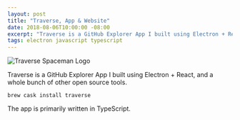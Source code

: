 ```yaml
---
layout: post
title: "Traverse, App & Website"
date: 2018-08-06T10:00:00 -08:00
excerpt: "Traverse is a GitHub Explorer App I built using Electron + React, and a whole bunch of other open source tools."
tags: electron javascript typescript
---
```


![Traverse Spaceman Logo](https://res.cloudinary.com/jmondi/image/upload/c_scale,w_150/v1534475620/jasonraimondi.com/traverse/pointing.png)

Traverse is a GitHub Explorer App I built using Electron + React, and a whole bunch of other open source tools.

```
brew cask install traverse
```

The app is primarily written in TypeScript.

<ImagePop
    src="https://res.cloudinary.com/jmondi/image/upload/c_scale,w_1200/v1534475070/jasonraimondi.com/traverse/traverse_app_no-shadow_02.png"
    alt="Main page of Traverse, searching for monthly trending JavaScript repositories"
/>
<ImagePop
    src="https://res.cloudinary.com/jmondi/image/upload/c_scale,w_1200/v1534475070/jasonraimondi.com/traverse/traverse_app_no-shadow_05.png"
    alt="Main page of Traverse, searching for monthly trending Erlang repositories"
/>
<ImagePop
    src="https://res.cloudinary.com/jmondi/image/upload/c_scale,w_1200/v1534475070/jasonraimondi.com/traverse/traverse_app_no-shadow_03.png"
    alt="Starred repository explorer page"
/>
<ImagePop
    src="https://res.cloudinary.com/jmondi/image/upload/c_scale,w_1200/v1534475070/jasonraimondi.com/traverse/traverse_app_no-shadow_04.png"
    alt="Settings page"
/>
<ImagePop
    src="https://res.cloudinary.com/jmondi/image/upload/c_scale,w_1200/v1534475070/jasonraimondi.com/traverse/traverse_app_no-shadow_07.png"
    alt="Language list view"
/>
<ImagePop
    src="https://res.cloudinary.com/jmondi/image/upload/c_scale,w_1200/v1534475070/jasonraimondi.com/traverse/traverse_app_no-shadow_06.png"
    alt="Traverse about, version 0.9.2"
/>
<ImagePop
    src="https://res.cloudinary.com/jmondi/image/upload/c_scale,w_1200/v1534475070/jasonraimondi.com/traverse/traverse_website_no-shadow_02.png"
    alt="Traverse website main page"
/>
<ImagePop
    src="https://res.cloudinary.com/jmondi/image/upload/c_scale,w_1200/v1534475070/jasonraimondi.com/traverse/traverse_website_no-shadow_03.png"
    alt="Traverse website download page"
/>
<ImagePop
    src="https://res.cloudinary.com/jmondi/image/upload/c_scale,w_1200/v1534475070/jasonraimondi.com/traverse/traverse_website_no-shadow_04.png"
    alt="Traverse website purchase traverse page"
/>
<ImagePop
    src="https://res.cloudinary.com/jmondi/image/upload/c_scale,w_1200/v1534475070/jasonraimondi.com/traverse/traverse_website_no-shadow_05.png"
    alt="Traverse website purchase traverse page with NANO instructions"
/>
<ImagePop
    src="https://res.cloudinary.com/jmondi/image/upload/c_scale,w_1200/v1534475070/jasonraimondi.com/traverse/traverse_website_no-shadow_06.png"
    alt="Traverse website support page"
/>
<ImagePop
    src="https://res.cloudinary.com/jmondi/image/upload/c_scale,w_1200/v1534475071/jasonraimondi.com/traverse/traverse_website_no-shadow_08.png"
    alt="Traverse website release notes"
/>
<ImagePop
    src="https://res.cloudinary.com/jmondi/image/upload/c_scale,w_1200/v1534475071/jasonraimondi.com/traverse/traverse_website_no-shadow_07.png"
    alt="Traverse website open source tools"
/>
